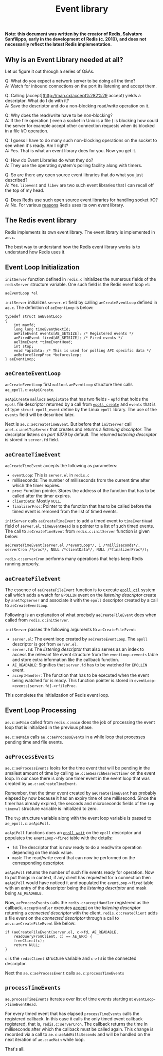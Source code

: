 ﻿---
title: "Event library"
linkTitle: "Event library"
weight: 1
description: What's an event library, and how was the original Redis event library implemented?
aliases:
  - /topics/internals-eventlib
  - /topics/internals-rediseventlib
---

**Note: this document was written by the creator of Redis, Salvatore Sanfilippo, early in the development of Redis (c. 2010), and does not necessarily reflect the latest Redis implementation.**

## Why is an Event Library needed at all?

Let us figure it out through a series of Q&As.

Q: What do you expect a network server to be doing all the time? <br/>
A: Watch for inbound connections on the port its listening and accept them.

Q: Calling [accept](http://man.cx/accept%282%29 accept) yields a descriptor. What do I do with it?<br/>
A: Save the descriptor and do a non-blocking read/write operation on it.

Q: Why does the read/write have to be non-blocking?<br/>
A: If the file operation ( even a socket in Unix is a file ) is blocking how could the server for example accept other connection requests when its blocked in a file I/O operation.

Q: I guess I have to do many such non-blocking operations on the socket to see when it's ready. Am I right?<br/>
A: Yes. That is what an event library does for you. Now you get it.

Q: How do Event Libraries do what they do?<br/>
A: They use the operating system's polling facility along with timers.

Q: So are there any open source event libraries that do what you just described? <br/>
A: Yes. `libevent` and `libev` are two such event libraries that I can recall off the top of my head.

Q: Does Redis use such open source event libraries for handling socket I/O?<br/>
A: No. For various [reasons](http://groups.google.com/group/redis-db/browse_thread/thread/b52814e9ef15b8d0/) Redis uses its own event library.

## The Redis event library

Redis implements its own event library. The event library is implemented in `ae.c`.

The best way to understand how the Redis event library works is to understand how Redis uses it.

Event Loop Initialization
---

`initServer` function defined in `redis.c` initializes the numerous fields of the `redisServer` structure variable. One such field is the Redis event loop `el`:

    aeEventLoop *el

`initServer` initializes `server.el` field by calling `aeCreateEventLoop` defined in `ae.c`. The definition of `aeEventLoop` is below:

    typedef struct aeEventLoop
    {
        int maxfd;
        long long timeEventNextId;
        aeFileEvent events[AE_SETSIZE]; /* Registered events */
        aeFiredEvent fired[AE_SETSIZE]; /* Fired events */
        aeTimeEvent *timeEventHead;
        int stop;
        void *apidata; /* This is used for polling API specific data */
        aeBeforeSleepProc *beforesleep;
    } aeEventLoop;

`aeCreateEventLoop`
---

`aeCreateEventLoop` first `malloc`s `aeEventLoop` structure then calls `ae_epoll.c:aeApiCreate`.

`aeApiCreate` `malloc`s `aeApiState` that has two fields - `epfd` that holds the `epoll` file descriptor returned by a call from [`epoll_create`](http://man.cx/epoll_create%282%29) and `events` that is of type `struct epoll_event` define by the Linux `epoll` library. The use of the `events` field will be  described later.

Next is `ae.c:aeCreateTimeEvent`. But before that `initServer` call `anet.c:anetTcpServer` that creates and returns a _listening descriptor_. The descriptor listens on *port 6379* by default. The returned  _listening descriptor_ is stored in `server.fd` field.

`aeCreateTimeEvent`
---

`aeCreateTimeEvent` accepts the following as parameters:

  * `eventLoop`: This is `server.el` in `redis.c`
  * milliseconds: The number of milliseconds from the current time after which the timer expires.
  * `proc`: Function pointer. Stores the address of the function that has to be called after the timer expires.
  * `clientData`: Mostly `NULL`.
  * `finalizerProc`: Pointer to the function that has to be called before the timed event is removed from the list of timed events.

`initServer` calls `aeCreateTimeEvent` to add a timed event to `timeEventHead` field of `server.el`. `timeEventHead` is a pointer to a list of such timed events. The call to `aeCreateTimeEvent` from `redis.c:initServer` function is given below:

    aeCreateTimeEvent(server.el /*eventLoop*/, 1 /*milliseconds*/, serverCron /*proc*/, NULL /*clientData*/, NULL /*finalizerProc*/);

`redis.c:serverCron` performs many operations that helps keep Redis running properly.

`aeCreateFileEvent`
---

The essence of `aeCreateFileEvent` function is to execute [`epoll_ctl`](http://man.cx/epoll_ctl) system call which adds a watch for `EPOLLIN` event on the _listening descriptor_ create by `anetTcpServer` and associate it with the `epoll` descriptor created by a call to `aeCreateEventLoop`.

Following is an explanation of what precisely `aeCreateFileEvent` does when called from `redis.c:initServer`.

`initServer` passes the following arguments to `aeCreateFileEvent`:

  * `server.el`: The event loop created by `aeCreateEventLoop`. The `epoll` descriptor is got from `server.el`.
  * `server.fd`: The _listening descriptor_ that also serves as an index to access the relevant file event structure from the `eventLoop->events` table and store extra information like the callback function.
  * `AE_READABLE`: Signifies that `server.fd` has to be watched for `EPOLLIN` event.
  * `acceptHandler`: The function that has to be executed when the event being watched for is ready. This function pointer is stored in `eventLoop->events[server.fd]->rfileProc`.

This completes the initialization of Redis event loop.

Event Loop Processing
---

`ae.c:aeMain` called from `redis.c:main` does the job of processing the event loop that is initialized in the previous phase.

`ae.c:aeMain` calls `ae.c:aeProcessEvents` in a while loop that processes pending time and file events.

`aeProcessEvents`
---

`ae.c:aeProcessEvents` looks for the time event that will be pending in the smallest amount of time by calling `ae.c:aeSearchNearestTimer` on the event loop. In our case there is only one timer event in the event loop that was created by `ae.c:aeCreateTimeEvent`.

Remember, that the timer event created by `aeCreateTimeEvent` has probably elapsed by now because it had an expiry time of one millisecond. Since the timer has already expired, the seconds and microseconds fields of the `tvp` `timeval` structure variable is initialized to zero.

The `tvp` structure variable along with the event loop variable is passed to `ae_epoll.c:aeApiPoll`.

`aeApiPoll` functions does an [`epoll_wait`](http://man.cx/epoll_wait) on the `epoll` descriptor and populates the `eventLoop->fired` table with the details:

  * `fd`: The descriptor that is now ready to do a read/write operation depending on the mask value.
  * `mask`: The read/write event that can now be performed on the corresponding descriptor.

`aeApiPoll` returns the number of such file events ready for operation. Now to put things in context, if any client has requested for a connection then `aeApiPoll` would have noticed it and populated the `eventLoop->fired` table with an entry of the descriptor being the _listening descriptor_ and mask being `AE_READABLE`.

Now, `aeProcessEvents` calls the `redis.c:acceptHandler` registered as the callback. `acceptHandler` executes [accept](http://man.cx/accept) on the _listening descriptor_ returning a _connected descriptor_ with the client. `redis.c:createClient` adds a file event on the _connected descriptor_ through a call to `ae.c:aeCreateFileEvent` like below:

    if (aeCreateFileEvent(server.el, c->fd, AE_READABLE,
        readQueryFromClient, c) == AE_ERR) {
        freeClient(c);
        return NULL;
    }

`c` is the `redisClient` structure variable and `c->fd` is the connected descriptor.

Next the `ae.c:aeProcessEvent` calls `ae.c:processTimeEvents`

`processTimeEvents`
---

`ae.processTimeEvents` iterates over list of time events starting at `eventLoop->timeEventHead`.

For every timed event that has elapsed `processTimeEvents` calls the registered callback. In this case it calls the only timed event callback registered, that is, `redis.c:serverCron`. The callback returns the time in milliseconds after which the callback must be called again. This change is recorded via a call to `ae.c:aeAddMilliSeconds` and will be handled on the next iteration of `ae.c:aeMain` while loop.

That's all.
